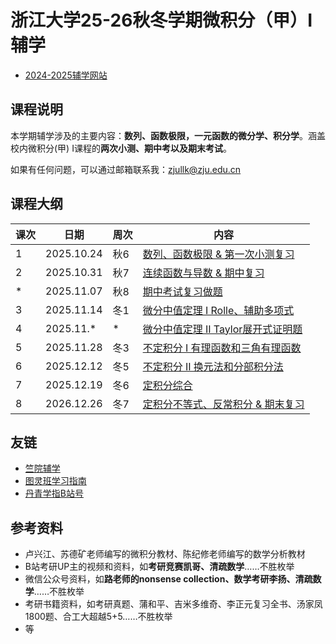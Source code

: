 # 浙江大学25-26秋冬学期微积分（甲）I辅学

- [2024-2025辅学网站](https://yuanhongyi.github.io/zjucalc24/) 

## 课程说明

本学期辅学涉及的主要内容：**数列、函数极限，一元函数的微分学、积分学**。涵盖校内微积分(甲) I课程的**两次小测、期中考以及期末考试**。

如果有任何问题，可以通过邮箱联系我：zjullk@zju.edu.cn


## 课程大纲


|课次|日期|周次|内容|
|---|---|---|---|
|1| 2025.10.24| 秋6 |[数列、函数极限 & 第一次小测复习](https://yuanhongyi.github.io/lecture/l01)|   
|2| 2025.10.31| 秋7 |[连续函数与导数 & 期中复习](https://yuanhongyi.github.io/lecture/l02)|
|*| 2025.11.07| 秋8 |[期中考试复习做题]()|
|3| 2025.11.14| 冬1 |[微分中值定理 I Rolle、辅助多项式](https://yuanhongyi.github.io/lecture/l03)|   
|4| 2025.11.* |  *  |[微分中值定理 II Taylor展开式证明题](https://yuanhongyi.github.io/lecture/l04)|   
|5| 2025.11.28| 冬3 |[不定积分 I 有理函数和三角有理函数](https://yuanhongyi.github.io/lecture/l05)|   
|6| 2025.12.12| 冬5 |[不定积分 II 换元法和分部积分法](https://yuanhongyi.github.io/lecture/l06)|   
|7| 2025.12.19| 冬6 |[定积分综合](https://yuanhongyi.github.io/lecture/l07)|   
|8| 2026.12.26| 冬7 |[定积分不等式、反常积分 & 期末复习](https://yuanhongyi.github.io/lecture/l08)|   

## 友链

- [竺院辅学](https://ckc-agc.bowling233.top/) 
- [图灵班学习指南](https://zju-turing.github.io/TuringCourses/)
- [丹青学指B站号](https://space.bilibili.com/389626435)

## 参考资料

- 卢兴江、苏德矿老师编写的微积分教材、陈纪修老师编写的数学分析教材
- B站考研UP主的视频和资料，如**考研竞赛凯哥、清疏数学**……不胜枚举
- 微信公众号资料，如**路老师的nonsense collection、数学考研李扬、清疏数学**……不胜枚举
- 考研书籍资料，如考研真题、蒲和平、吉米多维奇、李正元复习全书、汤家凤1800题、合工大超越5+5……不胜枚举
- 等

